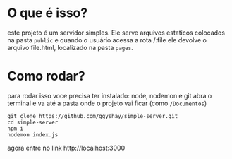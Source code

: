 # O que é isso?

este projeto é um servidor simples. Ele serve arquivos estaticos colocados na pasta `public` e quando o usuário acessa a rota /:file ele devolve o arquivo file.html, localizado na pasta `pages`.

# Como rodar?

para rodar isso voce precisa ter instalado: node, nodemon e git
abra o terminal e va até a pasta onde o projeto vai ficar (como `/Documentos`)

```
git clone https://github.com/ggyshay/simple-server.git
cd simple-server
npm i
nodemon index.js
```

agora entre no link http://localhost:3000
